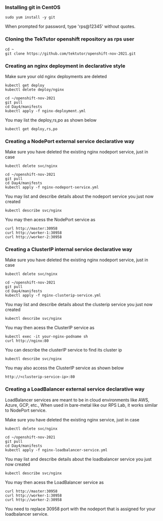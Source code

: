 ### Installing git in CentOS
```
sudo yum install -y git
```
When prompted for password, type 'rps@12345' without quotes.

### Cloning the TekTutor openshift repository as rps user
```
cd ~
git clone https://github.com/tektutor/openshift-nov-2021.git
```

### Creating an nginx deployment in declarative style

Make sure your old nginx deployments are deleted
```
kubectl get deploy
kubectl delete deploy/nginx
```

```
cd ~/openshift-nov-2021
git pull
cd Day4/manifests
kubectl apply -f nginx-deployment.yml
```
You may list the deploy,rs,po as shown below
```
kubectl get deploy,rs,po
```

### Creating a NodePort external service declarative way
Make sure you have deleted the existing nginx nodeport service, just in case 
```
kubectl delete svc/nginx
```

```
cd ~/openshift-nov-2021
git pull
cd Day4/manifests
kubectl apply -f nginx-nodeport-service.yml
```
You may list and describe details about the nodeport service you just now created
```
kubectl describe svc/nginx
```
You may then acess the NodePort service as
```
curl http://master:30958
curl http://worker-1:30958
curl http://worker-2:30958
```

### Creating a ClusterIP internal service declarative way
Make sure you have deleted the existing nginx nodeport service, just in case 
```
kubectl delete svc/nginx
```

```
cd ~/openshift-nov-2021
git pull
cd Day4/manifests
kubectl apply -f nginx-clusterip-service.yml
```
You may list and describe details about the clusterip service you just now created
```
kubectl describe svc/nginx
```
You may then acess the ClusterIP service as
```
kubectl exec -it your-nginx-podname sh
curl http://nginx:80
```

You can describe the clusterIP service to find its cluster ip
```
kubectl describe svc/nginx
```

You may also access the ClusterIP service as shown below
```
http://<clusterip-service-ip>:80
```

### Creating a LoadBalancer external service declarative way
LoadBalancer services are meant to be in cloud environments like AWS, Azure, GCP, etc., When used in bare-metal like our RPS Lab, it works similar to NodePort service.

Make sure you have deleted the existing nginx service, just in case 
```
kubectl delete svc/nginx
```

```
cd ~/openshift-nov-2021
git pull
cd Day4/manifests
kubectl apply -f nginx-loadbalancer-service.yml
```
You may list and describe details about the loadbalancer service you just now created
```
kubectl describe svc/nginx
```
You may then acess the LoadBalancer service as
```
curl http://master:30958
curl http://worker-1:30958
curl http://worker-2:30958
```
You need to replace 30958 port with the nodeport that is assigned for your loadbalancer service.
